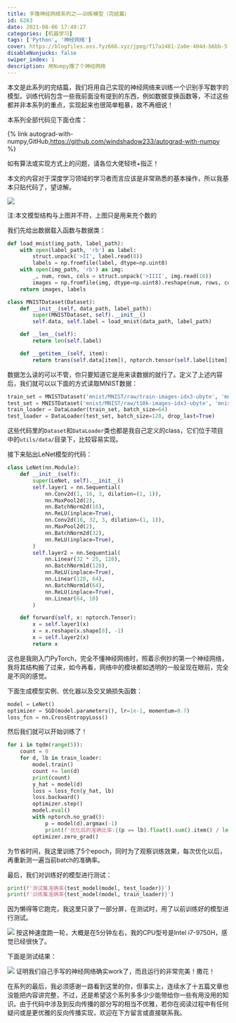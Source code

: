 ```yaml
---
title: 手撸神经网络系列之——训练模型（完结篇）
id: 6263
date: 2021-08-06 17:49:27
categories: [机器学习]
tags: ['Python', '神经网络']
cover: https://blogfiles.oss.fyz666.xyz/jpeg/f17a1481-2a0e-404d-b6bb-5fa9a6006fb5.jpeg
disableNunjucks: false
swiper_index: 1
description: 用Numpy撸了个神经网络
---
```


本文是此系列的完结篇，我们将用自己实现的神经网络来训练一个识别手写数字的模型。训练代码包含一些我前面没有提到的东西，例如数据变换函数等，不过这些都并非本系列的重点，实现起来也很简单粗暴，故不再细说！

本系列全部代码见下面仓库：

{% link autograd-with-numpy,GitHub,https://github.com/windshadow233/autograd-with-numpy %}

如有算法或实现方式上的问题，请各位大佬轻喷+指正！

本文的内容对于深度学习领域的学习者而言应该是非常熟悉的基本操作，所以我基本只贴代码了，望谅解。


![](https://blogfiles.oss.fyz666.xyz/jpeg/f17a1481-2a0e-404d-b6bb-5fa9a6006fb5.jpeg)

注:本文模型结构与上图并不符，上图只是用来充个数的


我们先给出数据载入函数与数据类：

```python
def load_mnist(img_path, label_path):
    with open(label_path, 'rb') as label:
        struct.unpack('>II', label.read(8))
        labels = np.fromfile(label, dtype=np.uint8)
    with open(img_path, 'rb') as img:
        _, num, rows, cols = struct.unpack('>IIII', img.read(16))
        images = np.fromfile(img, dtype=np.uint8).reshape(num, rows, cols)
    return images, labels

class MNISTDataset(Dataset):
    def __init__(self, data_path, label_path):
        super(MNISTDataset, self).__init__()
        self.data, self.label = load_mnist(data_path, label_path)

    def __len__(self):
        return len(self.label)

    def __getitem__(self, item):
        return trans(self.data[item]), nptorch.tensor(self.label[item])
```

数据怎么读的可以不管，你只要知道它是用来读数据的就行了。定义了上述内容后，我们就可以以下面的方式读取MNIST数据：

```python
train_set = MNISTDataset('mnist/MNIST/raw/train-images-idx3-ubyte', 'mnist/MNIST/raw/train-labels-idx1-ubyte')
test_set = MNISTDataset('mnist/MNIST/raw/t10k-images-idx3-ubyte', 'mnist/MNIST/raw/t10k-labels-idx1-ubyte')
train_loader = DataLoader(train_set, batch_size=64)
test_loader = DataLoader(test_set, batch_size=128, drop_last=True)
```

这些代码里的`Dataset`和`DataLoader`类也都是我自己定义的class，它们位于项目中的`utils/data/`目录下，比较容易实现。


接下来贴出LeNet模型的代码：



```python
class LeNet(nn.Module):
    def __init__(self):
        super(LeNet, self).__init__()
        self.layer1 = nn.Sequential(
            nn.Conv2d(1, 16, 3, dilation=(1, 1)),
            nn.MaxPool2d(2),
            nn.BatchNorm2d(16),
            nn.ReLU(inplace=True),
            nn.Conv2d(16, 32, 3, dilation=(1, 1)),
            nn.MaxPool2d(2),
            nn.BatchNorm2d(32),
            nn.ReLU(inplace=True),
        )
        self.layer2 = nn.Sequential(
            nn.Linear(32 * 25, 128),
            nn.BatchNorm1d(128),
            nn.ReLU(inplace=True),
            nn.Linear(128, 64),
            nn.BatchNorm1d(64),
            nn.ReLU(inplace=True),
            nn.Linear(64, 10)
        )

    def forward(self, x: nptorch.Tensor):
        x = self.layer1(x)
        x = x.reshape(x.shape[0], -1)
        x = self.layer2(x)
        return x
```

这也是我刚入门PyTorch，完全不懂神经网络时，照着示例抄的第一个神经网络，我将其结构搬了过来，如今再看，网络中的模块都如透明的一般呈现在眼前，完全是不同的感觉。


下面生成模型实例、优化器以及交叉熵损失函数：



```python
model = LeNet()
optimizer = SGD(model.parameters(), lr=1e-1, momentum=0.7)
loss_fcn = nn.CrossEntropyLoss()
```

然后我们就可以开始训练了！



```python
for i in tqdm(range(5)):
    count = 0
    for d, lb in train_loader:
        model.train()
        count += len(d)
        print(count)
        y_hat = model(d)
        loss = loss_fcn(y_hat, lb)
        loss.backward()
        optimizer.step()
        model.eval()
        with nptorch.no_grad():
            p = model(d).argmax(-1)
            print(f'优化后的准确比率:{(p == lb).float().sum().item() / len(d)}')
        optimizer.zero_grad()
```

为节省时间，我这里训练了5个epoch，同时为了观察训练效果，每次优化以后，再重新测一遍当前batch的准确率。


最后，我们对训练好的模型进行测试：


```python
print(f'测试集准确率{test_model(model, test_loader)}')
print(f'训练集准确率{test_model(model, train_loader)}')
```

因为懒得等它跑完，我这里只录了一部分屏，在测试时，用了以前训练好的模型进行测试。


![](https://blogfiles.oss.fyz666.xyz/gif/9a6dab82-adda-4432-8945-2e7070aa3099.gif)
按这种速度跑一轮，大概是在5分钟左右，我的CPU型号是Intel i7-9750H，感觉已经很快了。


下面是测试结果：


![](https://blogfiles.oss.fyz666.xyz/png/71353205-283d-491d-b374-432145b811be.png)
证明我们自己手写的神经网络确实work了，而且运行的非常完美！撒花！


在系列的最后，我必须感谢一路看到这里的你，但事实上，连续水了十五篇文章也没能把内容讲完整，不过，还是希望这个系列多多少少能带给你一些有用没用的知识。由于代码中涉及到反向传播的部分写的相当不优雅，若你在阅读过程中有任何疑问或是更优雅的反向传播实现，欢迎在下方留言或直接联系我。